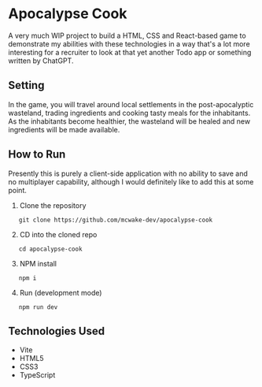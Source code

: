 # Apocalypse Cook

A very much WIP project to build a HTML, CSS and React-based game to demonstrate my abilities with these technologies in a way that's a lot more interesting for a recruiter to look at that yet another Todo app or something written by ChatGPT.

## Setting
In the game, you will travel around local settlements in the post-apocalyptic wasteland, trading ingredients and cooking tasty meals for the inhabitants. As the inhabitants become healthier, the wasteland will be healed and new ingredients will be made available.

## How to Run
Presently this is purely a client-side application with no ability to save and no multiplayer capability, although I would definitely like to add this at some point.

1) Clone the repository
```
   git clone https://github.com/mcwake-dev/apocalypse-cook
```
2) CD into the cloned repo
```
   cd apocalypse-cook
```
3) NPM install
```
   npm i
```
4) Run (development mode)
```
   npm run dev
```

## Technologies Used
* Vite
* HTML5
* CSS3
* TypeScript
